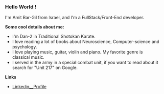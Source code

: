### Hello World !

I'm Amit Bar-Gil from Israel, and I'm a FullStack/Front-End developer. 

**Some cool details about me:**
- I'm Dan-2 in Traditional Shotokan Karate.
- I love reading a lot of books about Neuroscience, Computer-science and psychology.
- I love playing music, guitar, violin and piano. My favorite genre is classical music.
- I served in the army in a special combat unit, if you want to read about it search for "Unit 217" on Google.

**Links**

- [Linkedin__Profile](https://www.linkedin.com/in/amitbg/)
